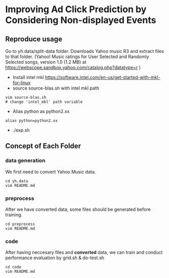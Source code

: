 # Improving Ad Click Prediction by Considering Non-displayed Events 


## Reproduce usage

Go to yh.data/split-data folder. Downloads Yahoo music R3 and extract files to that folder. (Yahoo! Music ratings for User Selected and Randomly Selected songs, version 1.0 (1.2 MB) at https://webscope.sandbox.yahoo.com/catalog.php?datatype=r )
- Install intel mkl https://software.intel.com/en-us/get-started-with-mkl-for-linux
- source source-blas.sh with intel mkl path
```shelll
vim source-blas.sh
# change 'intel_mkl' path variable
```
- Alias python as python2.xx
```shell
alias python=python2.xx
```
- ./exp.sh

## Concept of Each Folder

### data generation

We first need to convert Yahoo Music data.

```shell
cd yh.data
vim README.md
```

### preprocess

After we have converted data, some files should be generated before training.

```shell
cd preprocess
vim README.md
```

### code

After having neccesary files and **converted** data, we can train and conduct performance evaluation by grid.sh & do-test.sh

```shell
cd code
vim README.md
```




